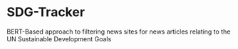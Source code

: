 # SDG-Tracker
BERT-Based approach to filtering news sites for news articles relating to the UN Sustainable Development Goals
